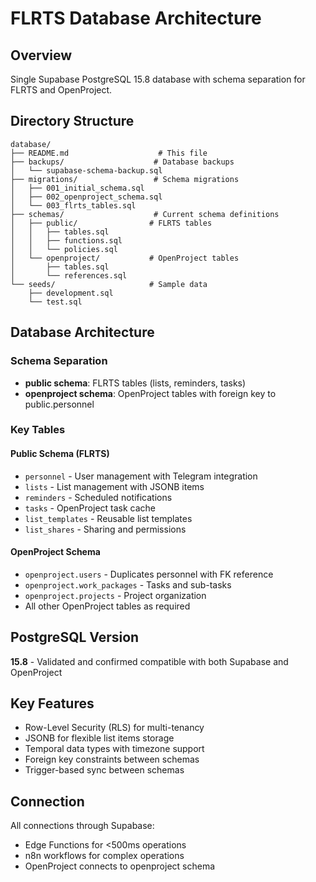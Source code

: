 # FLRTS Database Architecture

## Overview
Single Supabase PostgreSQL 15.8 database with schema separation for FLRTS and OpenProject.

## Directory Structure
```
database/
├── README.md                    # This file
├── backups/                    # Database backups
│   └── supabase-schema-backup.sql
├── migrations/                 # Schema migrations
│   ├── 001_initial_schema.sql
│   ├── 002_openproject_schema.sql
│   └── 003_flrts_tables.sql
├── schemas/                    # Current schema definitions
│   ├── public/                # FLRTS tables
│   │   ├── tables.sql
│   │   ├── functions.sql
│   │   └── policies.sql
│   └── openproject/           # OpenProject tables
│       ├── tables.sql
│       └── references.sql
└── seeds/                     # Sample data
    ├── development.sql
    └── test.sql
```

## Database Architecture

### Schema Separation
- **public schema**: FLRTS tables (lists, reminders, tasks)
- **openproject schema**: OpenProject tables with foreign key to public.personnel

### Key Tables

#### Public Schema (FLRTS)
- `personnel` - User management with Telegram integration
- `lists` - List management with JSONB items
- `reminders` - Scheduled notifications
- `tasks` - OpenProject task cache
- `list_templates` - Reusable list templates
- `list_shares` - Sharing and permissions

#### OpenProject Schema
- `openproject.users` - Duplicates personnel with FK reference
- `openproject.work_packages` - Tasks and sub-tasks
- `openproject.projects` - Project organization
- All other OpenProject tables as required

## PostgreSQL Version
**15.8** - Validated and confirmed compatible with both Supabase and OpenProject

## Key Features
- Row-Level Security (RLS) for multi-tenancy
- JSONB for flexible list items storage
- Temporal data types with timezone support
- Foreign key constraints between schemas
- Trigger-based sync between schemas

## Connection
All connections through Supabase:
- Edge Functions for <500ms operations
- n8n workflows for complex operations
- OpenProject connects to openproject schema